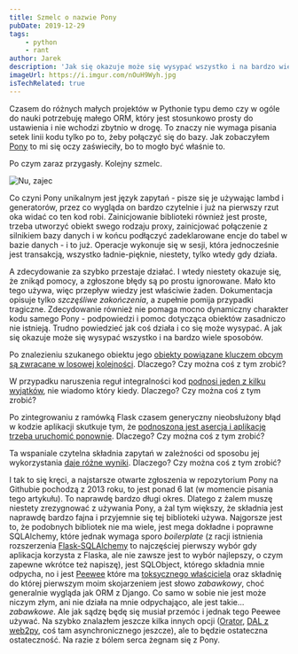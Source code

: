 ```yaml
---
title: Szmelc o nazwie Pony
pubDate: 2019-12-29
tags:
    - python
    - rant
author: Jarek
description: 'Jak się okazuje może się wysypać wszystko i na bardzo wiele sposobów.'
imageUrl: https://i.imgur.com/nOuH9Wyh.jpg
isTechRelated: true
---
```


Czasem do różnych małych projektów w Pythonie typu demo czy w ogóle do nauki potrzebuję małego ORM, który jest stosunkowo prosty do ustawienia i nie wchodzi zbytnio w drogę. To znaczy nie wymaga pisania setek linii kodu tylko po to, żeby połączyć się do bazy. Jak zobaczyłem [Pony](https://ponyorm.org/) to mi się oczy zaświeciły, bo to mogło być właśnie to.

Po czym zaraz przygasły. Kolejny szmelc.

![Nu, zajec](https://i.imgur.com/nOuH9Wyh.jpg)

Co czyni Pony unikalnym jest język zapytań - pisze się je używając lambd i generatorów, przez co wygląda on bardzo czytelnie i już na pierwszy rzut oka widać co ten kod robi. Zainicjowanie biblioteki również jest proste, trzeba utworzyć obiekt swego rodzaju proxy, zainicjować połączenie z silnikiem bazy danych i w końcu podłączyć zadeklarowane encje do tabel w bazie danych - i to już. Operacje wykonuje się w sesji, która jednocześnie jest transakcją, wszystko ładnie-pięknie, niestety, tylko wtedy gdy działa.

A zdecydowanie za szybko przestaje działać. I wtedy niestety okazuje się, że znikąd pomocy, a zgłoszone błędy są po prostu ignorowane. Mało kto tego używa, więc przepływ wiedzy jest właściwie żaden. Dokumentacja opisuje tylko _szczęśliwe zakończenia_, a zupełnie pomija przypadki tragiczne. Zdecydowanie również nie pomaga mocno dynamiczny charakter kodu samego Pony - podpowiedzi i pomoc dotycząca obiektów zasadniczo nie istnieją. Trudno powiedzieć jak coś działa i co się może wysypać. A jak się okazuje może się wysypać wszystko i na bardzo wiele sposobów.

Po znalezieniu szukanego obiektu jego [obiekty powiązane kluczem obcym są zwracane w losowej kolejności](https://stackoverflow.com/q/59127205/12138). Dlaczego? Czy można coś z tym zrobić?

W przypadku naruszenia reguł integralności kod [podnosi jeden z kilku wyjątków](https://stackoverflow.com/q/59270459/12138), nie wiadomo który kiedy. Dlaczego? Czy można coś z tym zrobić?

Po zintegrowaniu z ramówką Flask czasem generyczny nieobsłużony błąd w kodzie aplikacji skutkuje tym, że [podnoszona jest asercja i aplikację trzeba uruchomić ponownie](https://github.com/ponyorm/pony/issues/481). Dlaczego? Czy można coś z tym zrobić?

Ta wspaniale czytelna składnia zapytań w zależności od sposobu jej wykorzystania [daje różne wyniki](https://github.com/ponyorm/pony/issues/199). Dlaczego? Czy można coś z tym zrobić?

I tak to się kręci, a najstarsze otwarte zgłoszenia w repozytorium Pony na Githubie pochodzą z 2013 roku, to jest ponad 6 lat (w momencie pisania tego artykułu). To naprawdę bardzo długi okres. Dlatego z żalem muszę niestety zrezygnować z używania Pony, a żal tym większy, że składnia jest naprawdę bardzo fajna i przyjemnie się tej biblioteki używa. Najgorsze jest to, że podobnych bibliotek nie ma wiele, jest mega dokładne i poprawne SQLAlchemy, które jednak wymaga sporo _boilerplate_ (z racji istnienia rozszerzenia [Flask-SQLAlchemy](https://flask-sqlalchemy.palletsprojects.com/) to najczęściej pierwszy wybór gdy aplikacja korzysta z Flaska, ale nie zawsze jest to wybór najlepszy, o czym zapewne wkrótce też napiszę), jest SQLObject, którego składnia mnie odpycha, no i jest [Peewee](http://docs.peewee-orm.com/) które ma [toksycznego właściciela](http://publ.beesbuzz.biz/blog/1080-Goodbye-peewee-hello-PonyORM) oraz składnię do której pierwszym moim skojarzeniem jest słowo _zabawkowy_, choć generalnie wygląda jak ORM z Django. Co samo w sobie nie jest może niczym złym, ani nie działa na mnie odpychająco, ale jest takie... _zabawkowe_. Ale jak sądzę będę się musiał przemóc i jednak tego Peewee używać. Na szybko znalazłem jeszcze kilka innych opcji ([Orator](https://orator-orm.com/), [DAL z web2py](https://github.com/web2py/pydal), coś tam asynchronicznego jeszcze), ale to będzie ostateczna ostateczność. Na razie z bólem serca żegnam się z Pony.

